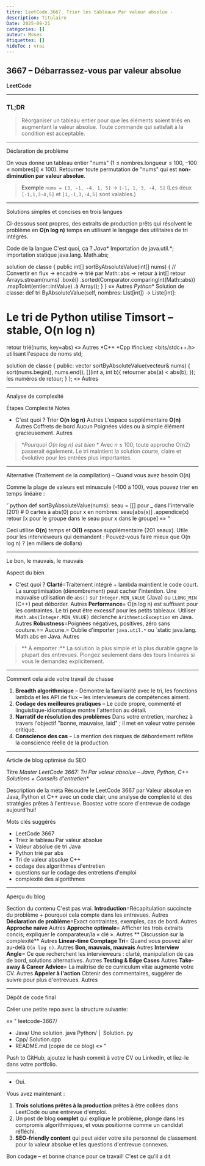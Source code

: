 ```yaml
---
titre: LeetCode 3667. Trier les tableaux Par valeur absolue -
description: Titulaire
Date: 2025-09-21
catégories: []
auteur: Moses
étiquettes: []
hideToc : vrai
---
```

## 3667 – Débarrassez-vous par valeur absolue
**LeetCode**

---

### TL;DR
> Réorganiser un tableau entier pour que les éléments soient triés en augmentant la valeur absolue.
> Toute commande qui satisfait à la condition est acceptable.

---

Déclaration de problème

On vous donne un tableau entier "nums" (1 ≤ nombres.longueur ≤ 100, –100 ≤ nombres[i] ≤ 100).
Retourner toute permutation de "nums" qui est **non-diminution par valeur absolue**.

> **Exemple**
> `nums = [3, -1, -4, 1, 5]` → `[-1, 1, 3, -4, 5]`
> (Les deux `[-1,1,3-4,5]` et `[1,-1,3,-4,5]` sont valables.)

---

Solutions simples et concises en trois langues

Ci-dessous sont propres, des extraits de production prêts qui résolvent le problème en **O(n log n)** temps en utilisant le langage des utilitaires de tri intégrés.

Code de la langue
C'est quoi, ça ?
*Java**
Importation de java.util.*;
importation statique java.lang. Math.abs;

solution de classe {
public int[] sortByAbsoluteValue(int[] nums) {
// Convertir en flux → encadré → trié par Math::abs → retour à int[]
retour Arrays.stream(nums)
.boxé()
.sorted(Comparator.comparingInt(Math::abs))
.mapToInt(entier::intValue)
.à Array();
}
}
«» Autres
*Python**
Solution de classe:
def tri ByAbsoluteValue(self, nombres: List[int]) -> Liste[int]:
# Le tri de Python utilise Timsort – stable, O(n log n)
retour trié(nums, key=abs)
«» Autres
*C++ *Cpp
#incluez <bits/stdc++.h>
utilisant l'espace de noms std;

solution de classe {
public:
vector<int> sortByAbsoluteValue(vecteur<int>& nums) {
sort(nums.begin(), nums.end(),
[](int a, int b){ retourner abs(a) < abs(b); });
les numéros de retour;
}
};
«» Autres

---

Analyse de complexité

Étapes Complexité Notes
- C'est quoi ?
Trier **O(n log n)** Autres
L'espace supplémentaire **O(n)** Autres
Coffrets de bord Aucun Poignées vides ou à simple élément gracieusement. Autres

> **Pourquoi O(n log n) est bien* *
> Avec *n* ≤ 100, toute approche O(n2) passerait également. Le tri maintient la solution courte, claire et évolutive pour les entrées plus importantes.

---

Alternative (Traitement de la compilation) – Quand vous avez besoin O(n)

Comme la plage de valeurs est minuscule (–100 à 100), vous pouvez trier en temps linéaire :

'`python
def sortByAbsoluteValue(nums):
seau = [[] pour _ dans l'intervalle (201) # 0 cartes à abs(0)
pour x en nombres:
seau[abs(x)] .appendice(x)
retour [x pour le groupe dans le seau pour x dans le groupe]
«» "

Ceci utilise **O(n)** temps et **O(1)** espace supplémentaire (201 seaux).
Utile pour les intervieweurs qui demandent : Pouvez-vous faire mieux que O(n log n) ? (en milliers de dollars)

---

Le bon, le mauvais, le mauvais

Aspect du bien
- C'est quoi ?
**Clarté**=Traitement intégré + lambda maintient le code court. La suroptimisation (dénombrement) peut cacher l'intention. Une mauvaise utilisation de `abs()` sur `Integer.MIN_VALUE` (Java) ou `LLONG_MIN` (C++) peut déborder. Autres
**Performance**= O(n log n) est suffisant pour les contraintes. Le tri peut être excessif pour les petits tableaux. Utiliser `Math.abs(Integer.MIN_VALUE)` déclenche `ArithmeticException` en Java. Autres
**Robustness**=Poignées négatives, positives, zéro sans couture.== Aucune.= Oublie d'importer `java.util.*` ou `static java.lang. Math.abs en Java. Autres

> ** À emporter :** La solution la plus simple et la plus durable gagne la plupart des entrevues. Plongez seulement dans des tours linéaires si vous le demandez explicitement.

---

Comment cela aide votre travail de chasse

1. **Breadth algorithmique** – Démontre la familiarité avec le tri, les fonctions lambda et les API de flux – les intervieweurs de compétences aiment.
2. **Codage des meilleures pratiques** – Le code propre, commenté et linguistique-idiomatique montre l'attention au détail.
3. **Narratif de résolution des problèmes** Dans votre entretien, marchez à travers l'objectif "bonne, mauvaise, laid" ; il met en valeur votre pensée critique.
4. **Conscience des cas** – La mention des risques de débordement reflète la conscience réelle de la production.

---

Article de blog optimisé du SEO

Titre
*Master LeetCode 3667: Tri Par valeur absolue – Java, Python, C++ Solutions + Conseils d'entretien**

Description de la méta
Résoudre le LeetCode 3667 par Valeur absolue en Java, Python et C++ avec un code clair, une analyse de complexité et des stratégies prêtes à l'entrevue. Boostez votre score d'entrevue de codage aujourd'hui!

Mots clés suggérés
- LeetCode 3667
- Triez le tableau Par valeur absolue
- Valeur absolue de tri Java
- Python trié par abs
- Tri de valeur absolue C++
- codage des algorithmes d'entretien
- questions sur le codage des entretiens d'emploi
- complexité des algorithmes

---

Aperçu du blog

Section du contenu
C'est pas vrai.
**Introduction**=Récapitulation succincte du problème + pourquoi cela compte dans les entrevues. Autres
**Déclaration de problème**=Exact contraintes, exemples, cas de bord. Autres
**Approche naïve** Autres
**Approche optimale**= Afficher les trois extraits concis; expliquer le comparateur/la « clé ». Autres
** Discussion sur la complexité** Autres
**Linear-time Comptage Tri**= Quand vous pouvez aller au-delà `O(n log n)`. Autres
**Bon, mauvais, mauvais** Autres
**Interview Angle**= Ce que recherchent les intervieweurs : clarté, manipulation de cas de bord, solutions alternatives. Autres
**Testing & Edge Cases** Autres
**Take‐away & Career Advice**= La maîtrise de ce curriculum vitæ augmente votre CV. Autres
**Appeler à l'action** Obtenir des commentaires, suggérer de suivre pour plus d'entrevues. Autres

---

Dépôt de code final

Créer une petite repo avec la structure suivante:

«» "
leetcode-3667/
- Java/
Une solution. java
Python/
│ Solution. py
- Cpp/
Solution.cpp
- README.md (copie de ce blog)
«» "

Push to GitHub, ajoutez le hash commit à votre CV ou LinkedIn, et liez-le dans votre portfolio.

---

- Oui.

Vous avez maintenant :

1. **Trois solutions prêtes à la production** prêtes à être collées dans LeetCode ou une entrevue d'emploi.
2. Un post de blog **complet** qui explique le problème, plonge dans les compromis algorithmiques, et vous positionne comme un candidat réfléchi.
3. **SEO-friendly content** qui peut aider votre site personnel de classement pour la valeur absolue et les questions d'entrevue connexes.

Bon codage – et bonne chance pour ce travail! C'est ce qu'il a dit